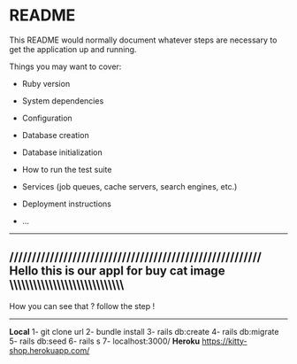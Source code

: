 # README

This README would normally document whatever steps are necessary to get the
application up and running.

Things you may want to cover:

* Ruby version

* System dependencies

* Configuration

* Database creation

* Database initialization

* How to run the test suite

* Services (job queues, cache servers, search engines, etc.)

* Deployment instructions

* ...
--------------------------------------------------------
////////////////////////////////////////////////////////
Hello this is our appl for buy cat image
\\\\\\\\\\\\\\\\\\\\\\\\\\\\\\\\\\\\\\\\\\\\\\\\\\\\\\\\\
---------------------------------------------------------
How you can see that ? follow the step !
_________________________________________________________

****Local****
1- git clone url
2- bundle install
3- rails db:create
4- rails db:migrate
5- rails db:seed
6- rails s
7- localhost:3000/
****Heroku****
https://kitty-shop.herokuapp.com/